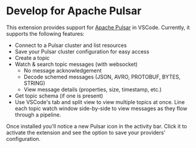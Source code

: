 # Develop for Apache Pulsar

This extension provides support for [Apache Pulsar](https://pulsar.apache.org/) in VSCode. Currently, it supports the following features:

- Connect to a Pulsar cluster and list resources
- Save your Pulsar cluster configuration for easy access
- Create a topic
- Watch & search topic messages (with websocket)
  - No message acknowledgement
  - Decode schemed messages (JSON, AVRO, PROTOBUF, BYTES, STRING)
  - View message details (properties, size, timestamp, etc.)
- Get topic schema (if one is present)
- Use VSCode's tab and split view to view multiple topics at once. Line each topic watch window side-by-side to view messages as they flow through a pipeline.

Once installed you'll notice a new Pulsar icon in the activity bar. Click it to activate the extension and see the option to save your providers' configuration.